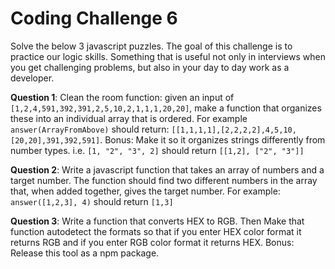 # Coding Challenge 6

Solve the below 3 javascript puzzles. The goal of this challenge is to practice our logic skills. Something that is useful not only in interviews when you get challenging problems, but also in your day to day work as a developer.

**Question 1**: Clean the room function: given an input of `[1,2,4,591,392,391,2,5,10,2,1,1,1,20,20]`, make a function that organizes these into an individual array that is ordered. For example `answer(ArrayFromAbove)` should return: `[[1,1,1,1],[2,2,2,2],4,5,10,[20,20],391,392,591]`. Bonus: Make it so it organizes strings differently from number types. i.e. `[1, "2", "3", 2]` should return `[[1,2], ["2", "3"]]`

**Question 2**: Write a javascript function that takes an array of numbers and a target number. The function should find two different numbers in the array that, when added together, gives the target number. For example: `answer([1,2,3], 4)` should return `[1,3]`

**Question 3**: Write a function that converts HEX to RGB. Then Make that function autodetect the formats so that if you enter HEX color format it returns RGB and if you enter RGB color format it returns HEX. Bonus: Release this tool as a npm package.
